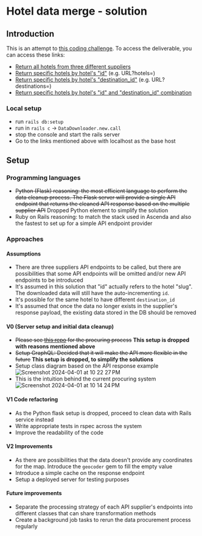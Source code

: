 # Hotel data merge - solution

## Introduction

This is an attempt to [this coding challenge](https://kitt.lewagon.com/db/123650). To access the deliverable, you can access these links:

- [Return all hotels from three different suppliers](https://strawberry-cupcake-14846-16923e053e31.herokuapp.com/api/hotels)
- [Return specific hotels by hotel's "id"](https://strawberry-cupcake-14846-16923e053e31.herokuapp.com/api/hotels?hotels=SjyX,f8c9) (e.g. URL?hotels=<comma-separated-hotel-slugs>)
- [Return specific hotels by hotel's "destination_id"](https://strawberry-cupcake-14846-16923e053e31.herokuapp.com/api/hotels?destinations=5432) (e.g. URL?destinations=<comma-separated-hotel-destination-ids>)
- [Return specific hotels by hotel's "id" and "destination_id" combination](https://strawberry-cupcake-14846-16923e053e31.herokuapp.com/api/hotels?destinations=5432&hotels=SjyX)

### Local setup 

- run `rails db:setup`
- run in `rails c` -> `DataDownloader.new.call`
- stop the console and start the rails server
- Go to the links mentioned above with localhost as the base host

## Setup

### Programming languages

- ~~Python (Flask)
  reasoning: the most efficient language to perform the data cleanup process. The Flask server will provide a single API endpoint that returns the cleaned API response based on the multiple supplier API~~
  Dropped Python element to simplify the solution
- Ruby on Rails
  reasoning: to match the stack used in Ascenda and also the fastest to set up for a simple API endpoint provider

### Approaches

#### Assumptions
- There are three suppliers API endpoints to be called, but there are possibilities that some API endpoints will be omitted and/or new API endpoints to be introduced
- It's assumed in this solution that "id" actually refers to the hotel "slug". The downloaded data will still have the auto-incrementing `id`.
- It's possible for the same hotel to have different `destination_id`
- It's assumed that once the data no longer exists in the supplier's response payload, the existing data stored in the DB should be removed

#### V0 (Server setup and initial data cleanup)

- ~~Please see [this repo](https://github.com/primaulia/hotel-cleanup-api) for the procuring process~~ **This setup is dropped with reasons mentioned above**
- ~~Setup GraphQL: Decided that it will make the API more flexible in the future~~ **This setup is dropped, to simplify the solutions**
- Setup class diagram based on the API response example  
![Screenshot 2024-04-01 at 10 22 27 PM](https://github.com/primaulia/hotel_data_api/assets/1294303/48d882a3-46fb-4dbd-ab51-47eba41de7a6)
- This is the intuition behind the current procuring system
![Screenshot 2024-04-01 at 10 14 24 PM](https://github.com/primaulia/hotel_data_api/assets/1294303/4eca79c1-8f12-41d0-aff4-50deaccc8dd9)


#### V1 Code refactoring
- As the Python flask setup is dropped, proceed to clean data with Rails service instead
- Write appropriate tests in rspec across the system
- Improve the readability of the code

#### V2 Improvements
- As there are possibilities that the data doesn't provide any coordinates for the map. Introduce the `geocoder` gem to fill the empty value
- Introduce a simple cache on the response endpoint
- Setup a deployed server for testing purposes

#### Future improvements
- Separate the processing strategy of each API supplier's endpoints into different classes that can share transformation methods
- Create a background job tasks to rerun the data procurement process regularly
